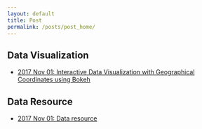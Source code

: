 ```yaml
---
layout: default
title: Post
permalink: /posts/post_home/
---
```


## Data Visualization
- [2017 Nov 01: Interactive Data Visualization with Geographical Coordinates using Bokeh](/posts/DataVisualization/2017Nov01)

## Data Resource
- [2017 Nov 01: Data resource](/posts/DataResource/)
